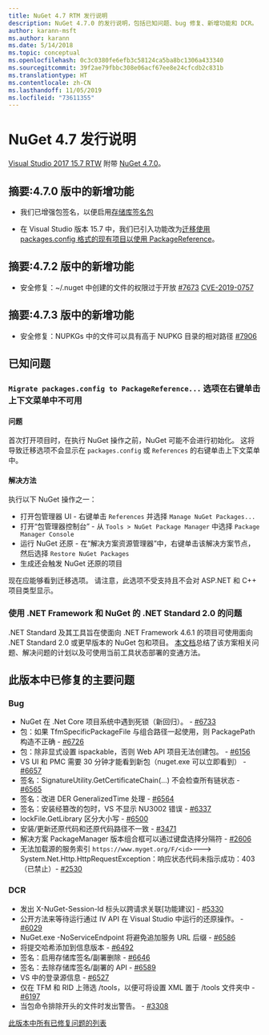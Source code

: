 ```yaml
---
title: NuGet 4.7 RTM 发行说明
description: NuGet 4.7.0 的发行说明，包括已知问题、bug 修复、新增功能和 DCR。
author: karann-msft
ms.author: karann
ms.date: 5/14/2018
ms.topic: conceptual
ms.openlocfilehash: 0c3c0380fe6efb3c58124ca5ba8bc1306a433340
ms.sourcegitcommit: 39f2ae79fbbc308e06acf67ee8e24cfcdb2c831b
ms.translationtype: HT
ms.contentlocale: zh-CN
ms.lasthandoff: 11/05/2019
ms.locfileid: "73611355"
---
```

# <a name="nuget-47-release-notes"></a>NuGet 4.7 发行说明

[Visual Studio 2017 15.7 RTW](https://www.visualstudio.com/news/releasenotes/vs2017-relnotes) 附带 [NuGet 4.7.0](https://dist.nuget.org/win-x86-commandline/v4.7.0/nuget.exe)。

## <a name="summary-whats-new-in-470"></a>摘要:4.7.0 版中的新增功能

* 我们已增强包签名，以便启用[存储库签名包](https://github.com/NuGet/Home/wiki/Repository-Signatures)

* 在 Visual Studio 版本 15.7 中，我们已引入功能改为[迁移使用 packages.config 格式的现有项目以使用 PackageReference](https://docs.microsoft.com/nuget/consume-packages/migrate-packages-config-to-package-reference)。

## <a name="summary-whats-new-in-472"></a>摘要:4.7.2 版中的新增功能

* 安全修复：~/.nuget 中创建的文件的权限过于开放 [#7673](https://github.com/NuGet/Home/issues/7673) [CVE-2019-0757](https://portal.msrc.microsoft.com/en-us/security-guidance/advisory/CVE-2019-0757)

## <a name="summary-whats-new-in-473"></a>摘要:4.7.3 版中的新增功能

* 安全修复：NUPKGs 中的文件可以具有高于 NUPKG 目录的相对路径 [#7906](https://github.com/NuGet/Home/issues/7906)

## <a name="known-issues"></a>已知问题

### <a name="the-migrate-packagesconfig-to-packagereference-option-is-not-available-in-the-right-click-context-menu"></a>`Migrate packages.config to PackageReference...` 选项在右键单击上下文菜单中不可用

#### <a name="issue"></a>问题

首次打开项目时，在执行 NuGet 操作之前，NuGet 可能不会进行初始化。 这将导致迁移选项不会显示在 `packages.config` 或 `References` 的右键单击上下文菜单中。

#### <a name="workaround"></a>解决方法

执行以下 NuGet 操作之一：
* 打开包管理器 UI - 右键单击 `References` 并选择 `Manage NuGet Packages...`
* 打开“包管理器控制台” - 从 `Tools > NuGet Package Manager` 中选择 `Package Manager Console`
* 运行 NuGet 还原 - 在“解决方案资源管理器”中，右键单击该解决方案节点，然后选择 `Restore NuGet Packages`
* 生成还会触发 NuGet 还原的项目

现在应能够看到迁移选项。 请注意，此选项不受支持且不会对 ASP.NET 和 C++ 项目类型显示。

### <a name="issues-with-net-standard-20-with-net-framework--nuget"></a>使用 .NET Framework 和 NuGet 的 .NET Standard 2.0 的问题

.NET Standard 及其工具旨在使面向 .NET Framework 4.6.1 的项目可使用面向 .NET Standard 2.0 或更早版本的 NuGet 包和项目。 [本文档](https://github.com/dotnet/standard/issues/481)总结了该方案相关问题、解决问题的计划以及可使用当前工具状态部署的变通方法。

## <a name="top-issues-fixed-in-this-release"></a>此版本中已修复的主要问题

### <a name="bugs"></a>Bug

* NuGet 在 .Net Core 项目系统中遇到死锁（新回归）。 - [#6733](https://github.com/NuGet/Home/issues/6733)
* 包：如果 TfmSpecificPackageFile 与组合路径一起使用，则 PackagePath 构造不正确 - [#6726](https://github.com/NuGet/Home/issues/6726)
* 包：除非显式设置 ispackable，否则 Web API 项目无法创建包。 - [#6156](https://github.com/NuGet/Home/issues/6156)
* VS UI 和 PMC 需要 30 分钟才能看到新包（nuget.exe 可以立即看到） - [#6657](https://github.com/NuGet/Home/issues/6657)
* 签名：SignatureUtility.GetCertificateChain(...) 不会检查所有链状态 - [#6565](https://github.com/NuGet/Home/issues/6565)
* 签名：改进 DER GeneralizedTime 处理 - [#6564](https://github.com/NuGet/Home/issues/6564)
* 签名：安装经篡改的包时，VS 不显示 NU3002 错误 - [#6337](https://github.com/NuGet/Home/issues/6337)
* lockFile.GetLibrary 区分大小写 - [#6500](https://github.com/NuGet/Home/issues/6500)
* 安装/更新还原代码和还原代码路径不一致 - [#3471](https://github.com/NuGet/Home/issues/3471)
* 解决方案 PackageManager 版本组合框可以通过键盘选择分隔符 - [#2606](https://github.com/NuGet/Home/issues/2606)
* 无法加载源的服务索引 `https://www.myget.org/F/<id>`---> System.Net.Http.HttpRequestException：响应状态代码未指示成功：403（已禁止）- [#2530](https://github.com/NuGet/Home/issues/2530)

### <a name="dcrs"></a>DCR

* 发出 X-NuGet-Session-Id 标头以跨请求关联[功能建议] - [#5330](https://github.com/NuGet/Home/issues/5330)
* 公开方法来等待运行通过 IV API 在 Visual Studio 中运行的还原操作。 - [#6029](https://github.com/NuGet/Home/issues/6029)
* NuGet.exe -NoServiceEndpoint 将避免追加服务 URL 后缀 - [#6586](https://github.com/NuGet/Home/issues/6586)
* 将提交哈希添加到信息版本 - [#6492](https://github.com/NuGet/Home/issues/6492)
* 签名：启用存储库签名/副署删除 - [#6646](https://github.com/NuGet/Home/issues/6646)
* 签名：去除存储库签名/副署的 API - [#6589](https://github.com/NuGet/Home/issues/6589)
* VS 中的登录源信息 - [#6527](https://github.com/NuGet/Home/issues/6527)
* 仅在 TFM 和 RID 上筛选 /tools，以便可将设置 XML 置于 /tools 文件夹中 - [#6197](https://github.com/NuGet/Home/issues/6197)
* 当包命令排除开头的文件时发出警告。  - [#3308](https://github.com/NuGet/Home/issues/3308)

[此版本中所有已修复问题的列表](https://github.com/NuGet/Home/issues?q=is%3Aissue+is%3Aclosed+milestone%3A%224.7")
